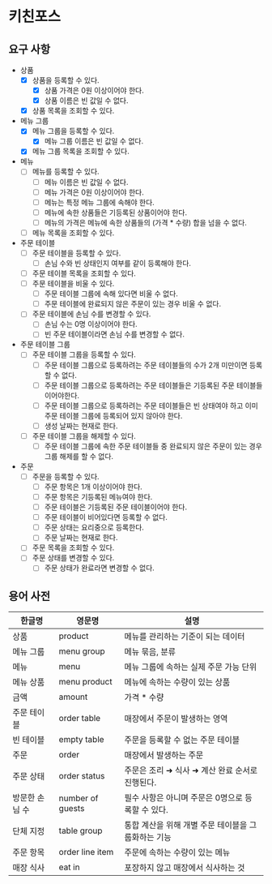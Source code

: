 # 키친포스

## 요구 사항

- 상품
    - [x] 상품을 등록할 수 있다.
        - [x] 상품 가격은 0원 이상이어야 한다.
        - [x] 상품 이름은 빈 값일 수 없다.
    - [x] 상품 목록을 조회할 수 있다.
- 메뉴 그룹
    - [x] 메뉴 그룹을 등록할 수 있다.
        - [x] 메뉴 그룹 이름은 빈 값일 수 없다.
    - [x] 메뉴 그룹 목록을 조회할 수 있다.
- 메뉴
    - [ ] 메뉴를 등록할 수 있다.
        - [ ] 메뉴 이름은 빈 값일 수 없다.
        - [ ] 메뉴 가격은 0원 이상이어야 한다.
        - [ ] 메뉴는 특정 메뉴 그룹에 속해야 한다.
        - [ ] 메뉴에 속한 상품들은 기등록된 상품이어야 한다.
        - [ ] 메뉴의 가격은 메뉴에 속한 상품들의 (가격 * 수량) 합을 넘을 수 없다.
    - [ ] 메뉴 목록을 조회할 수 있다.
- 주문 테이블
    - [ ] 주문 테이블을 등록할 수 있다.
        - [ ] 손님 수와 빈 상태인지 여부를 같이 등록해야 한다.
    - [ ] 주문 테이블 목록을 조회할 수 있다.
    - [ ] 주문 테이블을 비울 수 있다.
        - [ ] 주문 테이블 그룹에 속해 있다면 비울 수 없다.
        - [ ] 주문 테이블에 완료되지 않은 주문이 있는 경우 비울 수 없다.
    - [ ] 주문 테이블에 손님 수를 변경할 수 있다.
        - [ ] 손님 수는 0명 이상이어야 한다.
        - [ ] 빈 주문 테이블이라면 손님 수를 변경할 수 없다.
- 주문 테이블 그룹
    - [ ] 주문 테이블 그룹을 등록할 수 있다.
        - [ ] 주문 테이블 그룹으로 등록하려는 주문 테이블들의 수가 2개 미만이면 등록할 수 없다.
        - [ ] 주문 테이블 그룹으로 등록하려는 주문 테이블들은 기등록된 주문 테이블들이어야한다.
        - [ ] 주문 테이블 그룹으로 등록하려는 주문 테이블들은 빈 상태여야 하고 이미 주문 테이블 그룹에 등록되어 있지 않아야 한다.
        - [ ] 생성 날짜는 현재로 한다.
    - [ ] 주문 테이블 그룹을 해제할 수 있다.
        - [ ] 주문 테이블 그룹에 속한 주문 테이블들 중 완료되지 않은 주문이 있는 경우 그룹 해제를 할 수 없다.
- 주문
    - [ ] 주문을 등록할 수 있다.
        - [ ] 주문 항목은 1개 이상이어야 한다.
        - [ ] 주문 항목은 기등록된 메뉴여야 한다.
        - [ ] 주문 테이블은 기등록된 주문 테이블이어야 한다.
        - [ ] 주문 테이블이 비어있다면 등록할 수 없다.
        - [ ] 주문 상태는 요리중으로 등록한다.
        - [ ] 주문 날짜는 현재로 한다.
    - [ ] 주문 목록을 조회할 수 있다.
    - [ ] 주문 상태를 변경할 수 있다.
        - [ ] 주문 상태가 완료라면 변경할 수 없다.

## 용어 사전

| 한글명 | 영문명 | 설명 |
| --- | --- | --- |
| 상품 | product | 메뉴를 관리하는 기준이 되는 데이터 |
| 메뉴 그룹 | menu group | 메뉴 묶음, 분류 |
| 메뉴 | menu | 메뉴 그룹에 속하는 실제 주문 가능 단위 |
| 메뉴 상품 | menu product | 메뉴에 속하는 수량이 있는 상품 |
| 금액 | amount | 가격 * 수량 |
| 주문 테이블 | order table | 매장에서 주문이 발생하는 영역 |
| 빈 테이블 | empty table | 주문을 등록할 수 없는 주문 테이블 |
| 주문 | order | 매장에서 발생하는 주문 |
| 주문 상태 | order status | 주문은 조리 ➜ 식사 ➜ 계산 완료 순서로 진행된다. |
| 방문한 손님 수 | number of guests | 필수 사항은 아니며 주문은 0명으로 등록할 수 있다. |
| 단체 지정 | table group | 통합 계산을 위해 개별 주문 테이블을 그룹화하는 기능 |
| 주문 항목 | order line item | 주문에 속하는 수량이 있는 메뉴 |
| 매장 식사 | eat in | 포장하지 않고 매장에서 식사하는 것 |
